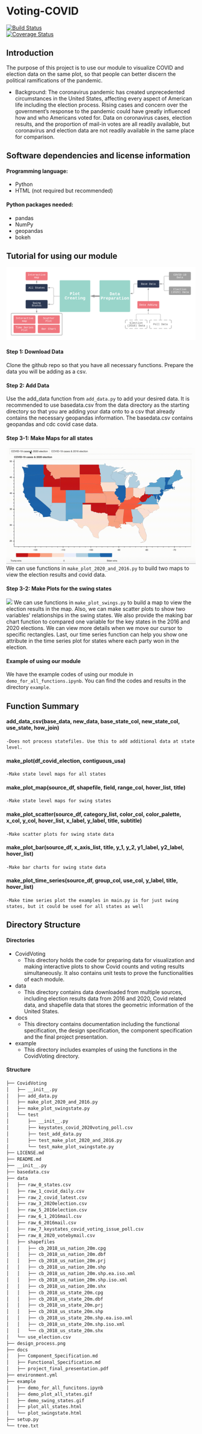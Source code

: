 # Voting-COVID
[![Build Status](https://travis-ci.org/cyac15/visualization_COVID19_module.svg?branch=main)](https://travis-ci.org/cyac15/visualization_COVID19_module.svg?branch=main)<br />
[![Coverage Status](https://coveralls.io/repos/github/cyac15/visualization_COVID19_module/badge.svg?branch=main&kill_cache=1)](https://coveralls.io/github/cyac15/visualization_COVID19_module?branch=main&kill_cache=1)
## Introduction
The purpose of this project is to use our module to visualize COVID and election data on the same plot, so that people can better discern the political ramifications of the pandemic.
- Background: The coronavirus pandemic has created unprecedented circumstances in the United States, affecting every aspect of American life including the election process. Rising cases and concern over the government’s response to the pandemic could have greatly influenced how and who Americans voted for. Data on coronavirus cases, election results, and the proportion of mail-in votes are all readily available, but coronavirus and election data are not readily available in the same place for comparison.
## Software dependencies and license information
#### Programming language: 
- Python
- HTML (not required but recommended)
#### Python packages needed:
- pandas
- NumPy
- geopandas
- bokeh
## Tutorial for using our module
![](./design_process.png)
#### Step 1: Download Data
Clone the github repo so that you have all necessary functions.
Prepare the data you will be adding as a csv.
#### Step 2: Add Data
Use the add_data function from `add_data.py` to add your desired data. It is recommended to use basedata.csv from the data directory as the starting directory so that you are adding your data onto to a csv that already contains the necessary geopandas information. The basedata.csv contains geopandas and cdc covid case data.
#### Step 3-1: Make Maps for all states
![](example/demo_plot_all_states.gif)
We can use functions in `make_plot_2020_and_2016.py` to build two maps to view the election results and covid data.
#### Step 3-2: Make Plots for the swing states
![](example/demo_swing_states.gif)
We can use functions in `make_plot_swings.py` to build a map to view the election results in the map. Also, we can make scatter plots to show two variables' relationships in the swing states. We also provide the making bar chart function to compared one variable for the key states in the 2016 and 2020 elections. We can view more details when we move our cursor to specific rectangles. Last, our time series function can help you show one attribute in the time series plot for states where each party won in the election.
#### Example of using our module
We have the example codes of using our module in `demo_for_all_functions.ipynb`. You can find the codes and results in the directory `example`.
## Function Summary
#### add_data_csv(base_data, new_data, base_state_col, new_state_col, use_state, how_join)
    -Does not process statefiles. Use this to add additional data at state level.
#### make_plot(df_covid_election, contiguous_usa)
    -Make state level maps for all states
#### make_plot_map(source_df, shapefile, field, range_col, hover_list, title)
    -Make state level maps for swing states
#### make_plot_scatter(source_df, category_list, color_col, color_palette, x_col, y_col, hover_list, x_label, y_label, title, subtitle)
    -Make scatter plots for swing state data
#### make_plot_bar(source_df, x_axis_list, title, y_1, y_2, y1_label, y2_label, hover_list)
    -Make bar charts for swing state data
#### make_plot_time_series(source_df, group_col, use_col, y_label, title, hover_list)
    -Make time series plot the examples in main.py is for just swing states, but it could be used for all states as well
## Directory Structure
#### Directories
- CovidVoting
    * This directory holds the code for preparing data for visualization and making interactive plots to show Covid counts and voting results simultaneously. It also contains unit tests to prove the functionalities of each module.
- data
    * This directory contains data downloaded from multiple sources, including election results data from 2016 and 2020, Covid related data, and shapefile data that stores the geometric information of the United States.
- docs
    * This directory contains documentation including the functional specification, the design specification, the component specification and the final project presentation.
- example
    * This directory includes examples of using the functions in the CovidVoting directory.
#### Structure
```bash  
├── CovidVoting
│   ├── __init__.py
│   ├── add_data.py
│   ├── make_plot_2020_and_2016.py
│   ├── make_plot_swingstate.py
│   └── test
│       ├── __init__.py
│       ├── keystates_covid_2020voting_poll.csv
│       ├── test_add_data.py
│       ├── test_make_plot_2020_and_2016.py
│       └── test_make_plot_swingstate.py
├── LICENSE.md
├── README.md
├── __init__.py
├── basedata.csv
├── data
│   ├── raw_0_states.csv
│   ├── raw_1_covid_daily.csv
│   ├── raw_2_covid_latest.csv
│   ├── raw_3_2020election.csv
│   ├── raw_5_2016election.csv
│   ├── raw_6_1_2016mail.csv
│   ├── raw_6_2016mail.csv
│   ├── raw_7_keystates_covid_voting_issue_poll.csv
│   ├── raw_8_2020_votebymail.csv
│   ├── shapefiles
│   │   ├── cb_2018_us_nation_20m.cpg
│   │   ├── cb_2018_us_nation_20m.dbf
│   │   ├── cb_2018_us_nation_20m.prj
│   │   ├── cb_2018_us_nation_20m.shp
│   │   ├── cb_2018_us_nation_20m.shp.ea.iso.xml
│   │   ├── cb_2018_us_nation_20m.shp.iso.xml
│   │   ├── cb_2018_us_nation_20m.shx
│   │   ├── cb_2018_us_state_20m.cpg
│   │   ├── cb_2018_us_state_20m.dbf
│   │   ├── cb_2018_us_state_20m.prj
│   │   ├── cb_2018_us_state_20m.shp
│   │   ├── cb_2018_us_state_20m.shp.ea.iso.xml
│   │   ├── cb_2018_us_state_20m.shp.iso.xml
│   │   └── cb_2018_us_state_20m.shx
│   └── use_election.csv
├── design_process.png
├── docs
│   ├── Component_Specification.md
│   ├── Functional_Specification.md
│   ├── project_final_presentation.pdf
├── environment.yml
├── example
│   ├── demo_for_all_funcitons.ipynb
│   ├── demo_plot_all_states.gif
│   ├── demo_swing_states.gif
│   ├── plot_all_states.html
│   └── plot_swingstate.html
├── setup.py
└── tree.txt
```